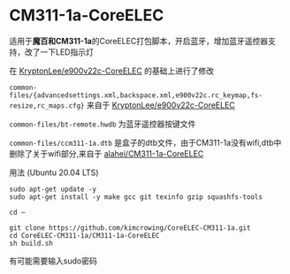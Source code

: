 # CM311-1a-CoreELEC
适用于**魔百和CM311-1a**的CoreELEC打包脚本，开启蓝牙，增加蓝牙遥控器支持，改了一下LED指示灯

在 [KryptonLee/e900v22c-CoreELEC](https://github.com/KryptonLee/e900v22c-CoreELEC.git) 的基础上进行了修改

`common-files/{advancedsettings.xml,backspace.xml,e900v22c.rc_keymap,fs-resize,rc_maps.cfg}` 来自于 [KryptonLee/e900v22c-CoreELEC](https://github.com/KryptonLee/e900v22c-CoreELEC.git)

`common-files/bt-remote.hwdb` 为蓝牙遥控器按键文件

`common-files/ccm311-1a.dtb` 是盒子的dtb文件，由于CM311-1a没有wifi,dtb中删除了关于wifi部分,来自于 [alahei/CM311-1a-CoreELEC](https://github.com/alahei/CM311-1a-CoreELEC.git)

用法 (Ubuntu 20.04 LTS)
```
sudo apt-get update -y
sudo apt-get install -y make gcc git texinfo gzip squashfs-tools
```

```
cd ~

git clone https://github.com/kimcrowing/CoreELEC-CM311-1a.git
cd CoreELEC-CM311-1a/CM311-1a-CoreELEC
sh build.sh
```
有可能需要输入sudo密码
